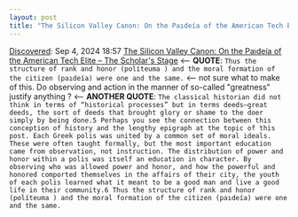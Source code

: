 ```yaml
---
layout: post
title: "The Silicon Valley Canon: On the Paıdeía of the American Tech Elite – The Scholar's Stage"
---
```

[Discovered](http://rolandtanglao.com/2020/07/29/p1-blogthis-checkvist-list-links-to-blog/): Sep 4, 2024 18:57  [The Silicon Valley Canon: On the Paıdeía of the American Tech Elite – The Scholar's Stage](https://scholars-stage.org/the-silicon-valley-canon-on-the-paideia-of-the-american-tech-elite/) <-- **QUOTE**: `Thus the structure of rank and honor (políteuma ) and the moral formation of the citizen (paıdeía) were one and the same.` <-- not sure what to make of this. Do observing and action in the manner of so-called "greatness" justify anything ? <-- **ANOTHER QUOTE**: `The classical historian did not think in terms of “historical processes” but in terms deeds—great deeds, the sort of deeds that brought glory or shame to the doer simply by being done.5 Perhaps you see the connection between this conception of history and the lengthy epigraph at the topic of this post. Each Greek polis was united by a common set of moral ideals. These were often taught formally, but the most important education came from observation, not instruction. The distribution of power and honor within a polis was itself an education in character. By observing who was allowed power and honor, and how the powerful and honored comported themselves in the affairs of their city, the youth of each polis learned what it meant to be a good man and live a good life in their community.6 Thus the structure of rank and honor (políteuma ) and the moral formation of the citizen (paıdeía) were one and the same.`
